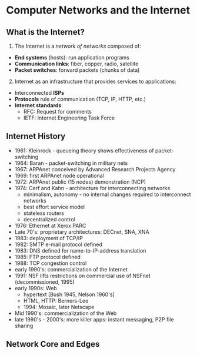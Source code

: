 # Computer Networks and the Internet

## What is the Internet?

1. The Internet is a _network of networks_ composed of:

- **End systems** (hosts): run application programs
- **Communication links**: fiber, copper, radio, satellite
- **Packet switches**: forward packets (chunks of data)

2. Internet as an infrastructure that provides services to applications:

- Interconnected **ISPs**
- **Protocols** rule of communication (TCP, IP, HTTP, etc.)
- **Internet standards**:
  - RFC: Request for comments
  - IETF: Internet Engineering Task Force

## Internet History

- 1961: Kleinrock - queueing theory shows effectiveness of packet-switching
- 1964: Baran - packet-switching in military nets
- 1967: ARPAnet conceived by Advanced Research Projects Agency
- 1969: first ARPAnet node operational
- 1972: ARPAnet public (15 nodes) demonstration (NCP)
- 1974: Cerf and Kahn - architecture for interconnecting networks
  - minimalism, autonomy - no internal changes required to interconnect networks
  - best effort service model
  - stateless routers
  - decentralized control
- 1976: Ethernet at Xerox PARC
- Late 70's: proprietary architectures: DECnet, SNA, XNA
- 1983: deployment of TCP/IP
- 1982: SMTP e-mail protocol defined
- 1983: DNS defined for name-to-IP-address translation
- 1985: FTP protocol defined
- 1988: TCP congestion control
- early 1990's: commercialization of the Internet
- 1991: NSF lifts restrictions on commercial use of NSFnet (decommissioned, 1995)
- early 1990s: Web
  - hypertext [Bush 1945, Nelson 1960's]
  - HTML, HTTP: Berners-Lee
  - 1994: Mosaic, later Netscape
- Mid 1990's: commercialization of the Web
- late 1990's - 2000's: more killer apps: instant messaging, P2P file sharing

## Network Core and Edges
